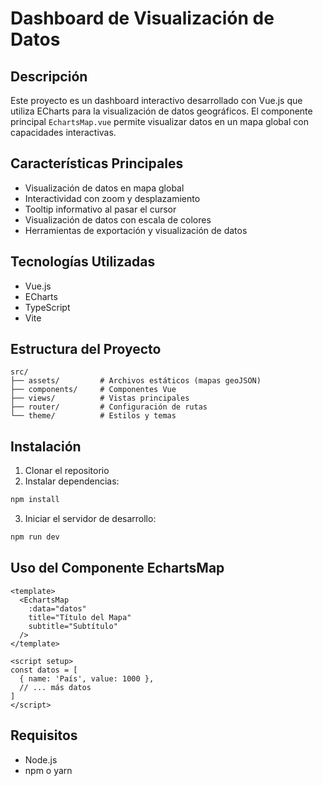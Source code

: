 # Dashboard de Visualización de Datos

## Descripción
Este proyecto es un dashboard interactivo desarrollado con Vue.js que utiliza ECharts para la visualización de datos geográficos. El componente principal `EchartsMap.vue` permite visualizar datos en un mapa global con capacidades interactivas.

## Características Principales
- Visualización de datos en mapa global
- Interactividad con zoom y desplazamiento
- Tooltip informativo al pasar el cursor
- Visualización de datos con escala de colores
- Herramientas de exportación y visualización de datos

## Tecnologías Utilizadas
- Vue.js
- ECharts
- TypeScript
- Vite

## Estructura del Proyecto
```
src/
├── assets/         # Archivos estáticos (mapas geoJSON)
├── components/     # Componentes Vue
├── views/          # Vistas principales
├── router/         # Configuración de rutas
└── theme/          # Estilos y temas
```

## Instalación
1. Clonar el repositorio
2. Instalar dependencias:
```bash
npm install
```
3. Iniciar el servidor de desarrollo:
```bash
npm run dev
```

## Uso del Componente EchartsMap
```vue
<template>
  <EchartsMap
    :data="datos"
    title="Título del Mapa"
    subtitle="Subtítulo"
  />
</template>

<script setup>
const datos = [
  { name: 'País', value: 1000 },
  // ... más datos
]
</script>
```

## Requisitos
- Node.js
- npm o yarn 